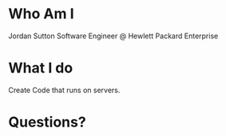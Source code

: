 # Who Am I   

Jordan Sutton
Software Engineer @ Hewlett Packard Enterprise 

# What I do
Create Code that runs on servers.

# Questions?
